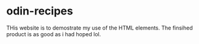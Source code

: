 # odin-recipes
THis website is to demostrate my use of the HTML elements. The finsihed product is as good as i had hoped lol.